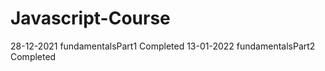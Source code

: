 # Javascript-Course

28-12-2021 fundamentalsPart1 Completed 
13-01-2022 fundamentalsPart2 Completed
